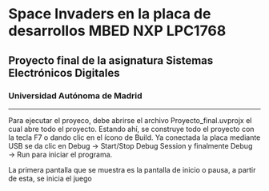 # Space Invaders en la placa de desarrollos MBED NXP LPC1768
## Proyecto final de la asignatura Sistemas Electrónicos Digitales
### Universidad Autónoma de Madrid

***

Para ejecutar el proyeco, debe abrirse el archivo Proyecto_final.uvprojx el cual abre todo el proyecto. Estando ahí, se construye todo el proyecto con la tecla F7 o dando clic en el ícono de Build. Ya conectada la placa mediante USB se da clic en Debug → Start/Stop Debug Session y finalmente Debug → Run para iniciar el programa.

La primera pantalla que se muestra es la pantalla de inicio o pausa, a partir de esta, se inicia el juego 
